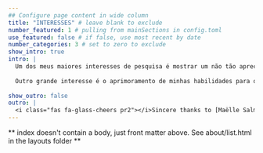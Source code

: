 ```yaml
---
## Configure page content in wide column
title: "INTERESSES" # leave blank to exclude
number_featured: 1 # pulling from mainSections in config.toml
use_featured: false # if false, use most recent by date
number_categories: 3 # set to zero to exclude
show_intro: true
intro: |
  Um dos meus maiores interesses de pesquisa é mostrar um não tão apreciado papel do músculo esquelético no estado geral de saúde. Para isso, tenho desenvolvido pesquisas para mostrar tanto a importância dos parametros musculares (e.g., força e massa muscular) em desfechos clínicos (e.g., funcionalidade e tempo de internação) de pacientes em condições de saúde adversas tais como obesidade e COVID-19 como pesquisas para verificar os potenciais benefícios do exercício físico na função e massa muscular e os mecanismos que à regulam. 
  
  Outro grande interesse é o aprimoramento de minhas habilidades para o manejo de big data que me permitam treinar algoritimos de aprendizado de máquina supervisionado e não-supervisionado. Para isso, além do curso de análise e desenvolvimento de sistemas, tenho buscado diversos cursos na área de ciência de dados utilizando a linguagem R e Python. 
  
show_outro: false
outro: |
  <i class="fas fa-glass-cheers pr2"></i>Sincere thanks to [Maëlle Salmon](https://masalmon.eu/) for her help naming this Hugo theme!
---
```


** index doesn't contain a body, just front matter above.
See about/list.html in the layouts folder **
